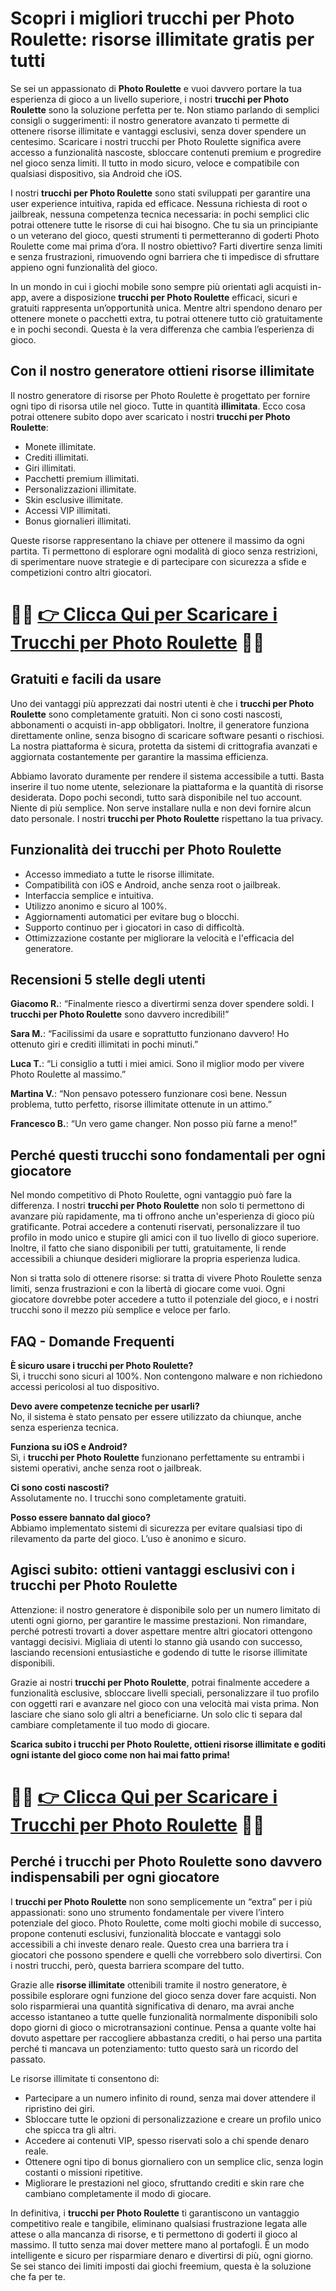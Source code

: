 <h1>Scopri i migliori trucchi per Photo Roulette: risorse illimitate gratis per tutti</h1>

<p>Se sei un appassionato di <strong>Photo Roulette</strong> e vuoi davvero portare la tua esperienza di gioco a un livello superiore, i nostri <strong>trucchi per Photo Roulette</strong> sono la soluzione perfetta per te. Non stiamo parlando di semplici consigli o suggerimenti: il nostro generatore avanzato ti permette di ottenere risorse illimitate e vantaggi esclusivi, senza dover spendere un centesimo. Scaricare i nostri trucchi per Photo Roulette significa avere accesso a funzionalità nascoste, sbloccare contenuti premium e progredire nel gioco senza limiti. Il tutto in modo sicuro, veloce e compatibile con qualsiasi dispositivo, sia Android che iOS.</p>

<p>I nostri <strong>trucchi per Photo Roulette</strong> sono stati sviluppati per garantire una user experience intuitiva, rapida ed efficace. Nessuna richiesta di root o jailbreak, nessuna competenza tecnica necessaria: in pochi semplici clic potrai ottenere tutte le risorse di cui hai bisogno. Che tu sia un principiante o un veterano del gioco, questi strumenti ti permetteranno di goderti Photo Roulette come mai prima d’ora. Il nostro obiettivo? Farti divertire senza limiti e senza frustrazioni, rimuovendo ogni barriera che ti impedisce di sfruttare appieno ogni funzionalità del gioco.</p>

<p>In un mondo in cui i giochi mobile sono sempre più orientati agli acquisti in-app, avere a disposizione <strong>trucchi per Photo Roulette</strong> efficaci, sicuri e gratuiti rappresenta un’opportunità unica. Mentre altri spendono denaro per ottenere monete o pacchetti extra, tu potrai ottenere tutto ciò gratuitamente e in pochi secondi. Questa è la vera differenza che cambia l’esperienza di gioco.</p>

<h2>Con il nostro generatore ottieni risorse illimitate</h2>

<p>Il nostro generatore di risorse per Photo Roulette è progettato per fornire ogni tipo di risorsa utile nel gioco. Tutte in quantità <strong>illimitata</strong>. Ecco cosa potrai ottenere subito dopo aver scaricato i nostri <strong>trucchi per Photo Roulette</strong>:</p>

<ul>
  <li>Monete illimitate.</li>
  <li>Crediti illimitati.</li>
  <li>Giri illimitati.</li>
  <li>Pacchetti premium illimitati.</li>
  <li>Personalizzazioni illimitate.</li>
  <li>Skin esclusive illimitate.</li>
  <li>Accessi VIP illimitati.</li>
  <li>Bonus giornalieri illimitati.</li>
</ul>

<p>Queste risorse rappresentano la chiave per ottenere il massimo da ogni partita. Ti permettono di esplorare ogni modalità di gioco senza restrizioni, di sperimentare nuove strategie e di partecipare con sicurezza a sfide e competizioni contro altri giocatori.</p>

# 🔴🔴 **[👉 Clicca Qui per Scaricare i Trucchi per Photo Roulette](https://tinyurl.com/tripdeigiochi)** 🔴🔴

<h2>Gratuiti e facili da usare</h2>

<p>Uno dei vantaggi più apprezzati dai nostri utenti è che i <strong>trucchi per Photo Roulette</strong> sono completamente gratuiti. Non ci sono costi nascosti, abbonamenti o acquisti in-app obbligatori. Inoltre, il generatore funziona direttamente online, senza bisogno di scaricare software pesanti o rischiosi. La nostra piattaforma è sicura, protetta da sistemi di crittografia avanzati e aggiornata costantemente per garantire la massima efficienza.</p>

<p>Abbiamo lavorato duramente per rendere il sistema accessibile a tutti. Basta inserire il tuo nome utente, selezionare la piattaforma e la quantità di risorse desiderata. Dopo pochi secondi, tutto sarà disponibile nel tuo account. Niente di più semplice. Non serve installare nulla e non devi fornire alcun dato personale. I nostri <strong>trucchi per Photo Roulette</strong> rispettano la tua privacy.</p>

<h2>Funzionalità dei trucchi per Photo Roulette</h2>

<ul>
  <li>Accesso immediato a tutte le risorse illimitate.</li>
  <li>Compatibilità con iOS e Android, anche senza root o jailbreak.</li>
  <li>Interfaccia semplice e intuitiva.</li>
  <li>Utilizzo anonimo e sicuro al 100%.</li>
  <li>Aggiornamenti automatici per evitare bug o blocchi.</li>
  <li>Supporto continuo per i giocatori in caso di difficoltà.</li>
  <li>Ottimizzazione costante per migliorare la velocità e l'efficacia del generatore.</li>
</ul>

<h2>Recensioni 5 stelle degli utenti</h2>

<p><strong>Giacomo R.</strong>: “Finalmente riesco a divertirmi senza dover spendere soldi. I <strong>trucchi per Photo Roulette</strong> sono davvero incredibili!”</p>
<p><strong>Sara M.</strong>: “Facilissimi da usare e soprattutto funzionano davvero! Ho ottenuto giri e crediti illimitati in pochi minuti.”</p>
<p><strong>Luca T.</strong>: “Li consiglio a tutti i miei amici. Sono il miglior modo per vivere Photo Roulette al massimo.”</p>
<p><strong>Martina V.</strong>: “Non pensavo potessero funzionare così bene. Nessun problema, tutto perfetto, risorse illimitate ottenute in un attimo.”</p>
<p><strong>Francesco B.</strong>: “Un vero game changer. Non posso più farne a meno!”</p>

<h2>Perché questi trucchi sono fondamentali per ogni giocatore</h2>

<p>Nel mondo competitivo di Photo Roulette, ogni vantaggio può fare la differenza. I nostri <strong>trucchi per Photo Roulette</strong> non solo ti permettono di avanzare più rapidamente, ma ti offrono anche un'esperienza di gioco più gratificante. Potrai accedere a contenuti riservati, personalizzare il tuo profilo in modo unico e stupire gli amici con il tuo livello di gioco superiore. Inoltre, il fatto che siano disponibili per tutti, gratuitamente, li rende accessibili a chiunque desideri migliorare la propria esperienza ludica.</p>

<p>Non si tratta solo di ottenere risorse: si tratta di vivere Photo Roulette senza limiti, senza frustrazioni e con la libertà di giocare come vuoi. Ogni giocatore dovrebbe poter accedere a tutto il potenziale del gioco, e i nostri trucchi sono il mezzo più semplice e veloce per farlo.</p>

<h2>FAQ - Domande Frequenti</h2>

<p><strong>È sicuro usare i trucchi per Photo Roulette?</strong><br>
Sì, i trucchi sono sicuri al 100%. Non contengono malware e non richiedono accessi pericolosi al tuo dispositivo.</p>

<p><strong>Devo avere competenze tecniche per usarli?</strong><br>
No, il sistema è stato pensato per essere utilizzato da chiunque, anche senza esperienza tecnica.</p>

<p><strong>Funziona su iOS e Android?</strong><br>
Sì, i <strong>trucchi per Photo Roulette</strong> funzionano perfettamente su entrambi i sistemi operativi, anche senza root o jailbreak.</p>

<p><strong>Ci sono costi nascosti?</strong><br>
Assolutamente no. I trucchi sono completamente gratuiti.</p>

<p><strong>Posso essere bannato dal gioco?</strong><br>
Abbiamo implementato sistemi di sicurezza per evitare qualsiasi tipo di rilevamento da parte del gioco. L’uso è anonimo e sicuro.</p>

<h2>Agisci subito: ottieni vantaggi esclusivi con i trucchi per Photo Roulette</h2>

<p>Attenzione: il nostro generatore è disponibile solo per un numero limitato di utenti ogni giorno, per garantire le massime prestazioni. Non rimandare, perché potresti trovarti a dover aspettare mentre altri giocatori ottengono vantaggi decisivi. Migliaia di utenti lo stanno già usando con successo, lasciando recensioni entusiastiche e godendo di tutte le risorse illimitate disponibili.</p>

<p>Grazie ai nostri <strong>trucchi per Photo Roulette</strong>, potrai finalmente accedere a funzionalità esclusive, sbloccare livelli speciali, personalizzare il tuo profilo con oggetti rari e avanzare nel gioco con una velocità mai vista prima. Non lasciare che siano solo gli altri a beneficiarne. Un solo clic ti separa dal cambiare completamente il tuo modo di giocare.</p>

<p><strong>Scarica subito i trucchi per Photo Roulette, ottieni risorse illimitate e goditi ogni istante del gioco come non hai mai fatto prima!</strong></p>

# 🔴🔴 **[👉 Clicca Qui per Scaricare i Trucchi per Photo Roulette](https://tinyurl.com/tripdeigiochi)** 🔴🔴

<h2>Perché i trucchi per Photo Roulette sono davvero indispensabili per ogni giocatore</h2>

<p>I <strong>trucchi per Photo Roulette</strong> non sono semplicemente un “extra” per i più appassionati: sono uno strumento fondamentale per vivere l’intero potenziale del gioco. Photo Roulette, come molti giochi mobile di successo, propone contenuti esclusivi, funzionalità bloccate e vantaggi solo accessibili a chi investe denaro reale. Questo crea una barriera tra i giocatori che possono spendere e quelli che vorrebbero solo divertirsi. Con i nostri trucchi, però, questa barriera scompare del tutto.</p>

<p>Grazie alle <strong>risorse illimitate</strong> ottenibili tramite il nostro generatore, è possibile esplorare ogni funzione del gioco senza dover fare acquisti. Non solo risparmierai una quantità significativa di denaro, ma avrai anche accesso istantaneo a tutte quelle funzionalità normalmente disponibili solo dopo giorni di gioco o microtransazioni continue. Pensa a quante volte hai dovuto aspettare per raccogliere abbastanza crediti, o hai perso una partita perché ti mancava un potenziamento: tutto questo sarà un ricordo del passato.</p>

<p>Le risorse illimitate ti consentono di:</p>

<ul>
  <li>Partecipare a un numero infinito di round, senza mai dover attendere il ripristino dei giri.</li>
  <li>Sbloccare tutte le opzioni di personalizzazione e creare un profilo unico che spicca tra gli altri.</li>
  <li>Accedere ai contenuti VIP, spesso riservati solo a chi spende denaro reale.</li>
  <li>Ottenere ogni tipo di bonus giornaliero con un semplice clic, senza login costanti o missioni ripetitive.</li>
  <li>Migliorare le prestazioni nel gioco, sfruttando crediti e skin rare che cambiano completamente il modo di giocare.</li>
</ul>

<p>In definitiva, i <strong>trucchi per Photo Roulette</strong> ti garantiscono un vantaggio competitivo reale e tangibile, eliminano qualsiasi frustrazione legata alle attese o alla mancanza di risorse, e ti permettono di goderti il gioco al massimo. Il tutto senza mai dover mettere mano al portafogli. È un modo intelligente e sicuro per risparmiare denaro e divertirsi di più, ogni giorno. Se sei stanco dei limiti imposti dai giochi freemium, questa è la soluzione che fa per te.</p>
